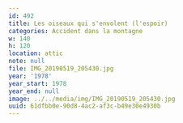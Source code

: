 ```yaml
---
id: 492
title: Les oiseaux qui s'envolent (l'espoir)
categories: Accident dans la montagne
w: 140
h: 120
location: attic
note: null
file: IMG_20190519_205430.jpg
year: '1978'
year_start: 1978
year_end: null
image: ../../media/img/IMG_20190519_205430.jpg
uuid: 61dfbb0e-90d8-4ac2-af3c-b49e30e4930b
---
```


